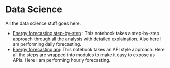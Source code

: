 # Data Science
All the data science stuff goes here.

- [Energy forecasting step-by-step](https://github.com/bugsravan/data-science/blob/master/EnergyForecasting_TimeSeries.ipynb) : This notebook takes a step-by-step approach through all the analysis  with detailed explaination. Also here I am performing daily forecasting. 
- [Energy forecasting api](https://github.com/bugsravan/data-science/blob/master/api-meter-hourly-tsAnalysis.ipynb): This notebook takes an API style approach. Here all the steps are wrapped into modules to make it easy to expose as APIs. Here I am performing hourly forecasting.
